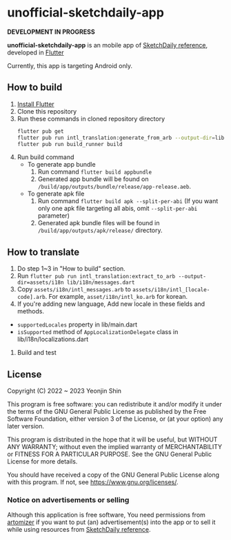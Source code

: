 # unofficial-sketchdaily-app
**DEVELOPMENT IN PROGRESS**

**unofficial-sketchdaily-app** is an mobile app of [SketchDaily reference](http://reference.sketchdaily.net/), developed in [Flutter](https://flutter.dev/)

Currently, this app is targeting Android only.

## How to build
1. [Install Flutter](https://docs.flutter.dev/get-started/install)
1. Clone this repository
1. Run these commands in cloned repository directory
    ```bash
    flutter pub get
    flutter pub run intl_translation:generate_from_arb --output-dir=lib/i18n --no-use-deferred-loading lib/i18n/messages.dart assets/i18n/intl_*.arb
    flutter pub run build_runner build
    ```
1. Run build command
    - To generate app bundle
        1. Run command `flutter build appbundle`
        1. Generated app bundle will be found on `/build/app/outputs/bundle/release/app-release.aeb`.
    - To generate apk file
        1. Run command `flutter build apk --split-per-abi` (If you want only one apk file targeting all abis, omit `--split-per-abi` parameter)
        1. Generated apk bundle files will be found in `/build/app/outputs/apk/release/` directory.

## How to translate
1. Do step 1~3 in "How to build" section.
1. Run `flutter pub run intl_translation:extract_to_arb --output-dir=assets/i18n lib/i18n/messages.dart`
1. Copy `assets/i18n/intl_messages.arb` to `assets/i18n/intl_[locale-code].arb`. For example, `asset/i18n/intl_ko.arb` for korean.
1. If you're adding new language, Add new locale in these fields and methods.
  - `supportedLocales` property in lib/main.dart
  - `isSupported` method of `AppLocalizationDelegate` class in lib/i18n/localizations.dart
1. Build and test

## License
Copyright (C) 2022 ~ 2023 Yeonjin Shin

This program is free software: you can redistribute it and/or modify it under the terms of the GNU General Public License as published by the Free Software Foundation, either version 3 of the License, or (at your option) any later version.

This program is distributed in the hope that it will be useful, but WITHOUT ANY WARRANTY; without even the implied warranty of MERCHANTABILITY or FITNESS FOR A PARTICULAR PURPOSE. See the GNU General Public License for more details.

You should have received a copy of the GNU General Public License along with this program. If not, see <https://www.gnu.org/licenses/>.

### Notice on advertisements or selling
Although this application is free software, You need permissions from [artomizer](mailto:artomizer@sketchdaily.net) if you want to put (an) advertisement(s) into the app or to sell it while using resources from [SketchDaily reference](http://reference.sketchdaily.net/).